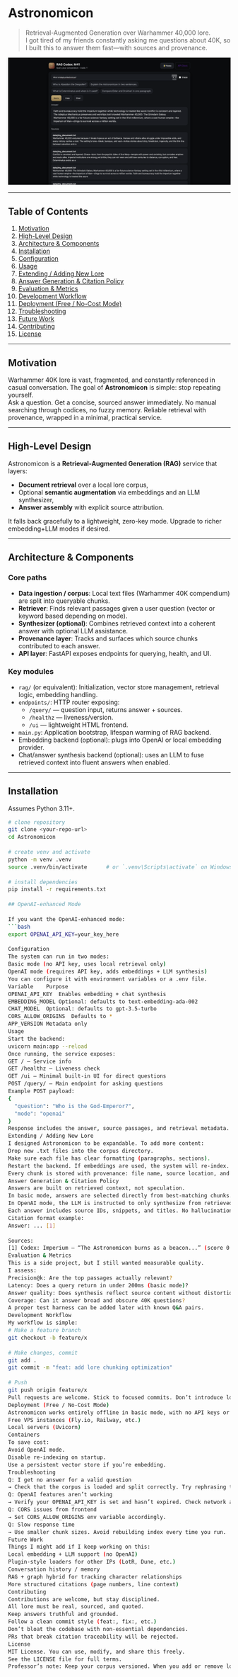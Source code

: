 # Astronomicon

> Retrieval-Augmented Generation over Warhammer 40,000 lore.  
> I got tired of my friends constantly asking me questions about 40K, so I built this to answer them fast—with sources and provenance.

![UI](./ui.png)

---

## Table of Contents

1. [Motivation](#motivation)  
2. [High-Level Design](#high-level-design)  
3. [Architecture & Components](#architecture--components)  
4. [Installation](#installation)  
5. [Configuration](#configuration)  
6. [Usage](#usage)  
7. [Extending / Adding New Lore](#extending--adding-new-lore)  
8. [Answer Generation & Citation Policy](#answer-generation--citation-policy)  
9. [Evaluation & Metrics](#evaluation--metrics)  
10. [Development Workflow](#development-workflow)  
11. [Deployment (Free / No-Cost Mode)](#deployment-free--no-cost-mode)  
12. [Troubleshooting](#troubleshooting)  
13. [Future Work](#future-work)  
14. [Contributing](#contributing)  
15. [License](#license)

---

## Motivation

Warhammer 40K lore is vast, fragmented, and constantly referenced in casual conversation. The goal of **Astronomicon** is simple: stop repeating yourself.  
Ask a question. Get a concise, sourced answer immediately. No manual searching through codices, no fuzzy memory. Reliable retrieval with provenance, wrapped in a minimal, practical service.

---

## High-Level Design

Astronomicon is a **Retrieval-Augmented Generation (RAG)** service that layers:
- **Document retrieval** over a local lore corpus,
- Optional **semantic augmentation** via embeddings and an LLM synthesizer,
- **Answer assembly** with explicit source attribution.

It falls back gracefully to a lightweight, zero-key mode. Upgrade to richer embedding+LLM modes if desired.

---

## Architecture & Components

### Core paths

- **Data ingestion / corpus**: Local text files (Warhammer 40K compendium) are split into queryable chunks.
- **Retriever**: Finds relevant passages given a user question (vector or keyword based depending on mode).
- **Synthesizer (optional)**: Combines retrieved context into a coherent answer with optional LLM assistance.
- **Provenance layer**: Tracks and surfaces which source chunks contributed to each answer.
- **API layer**: FastAPI exposes endpoints for querying, health, and UI.

### Key modules

- `rag/` (or equivalent): Initialization, vector store management, retrieval logic, embedding handling.
- `endpoints/`: HTTP router exposing:
  - `/query/` — question input, returns answer + sources.
  - `/healthz` — liveness/version.
  - `/ui` — lightweight HTML frontend.
- `main.py`: Application bootstrap, lifespan warming of RAG backend.
- Embedding backend (optional): plugs into OpenAI or local embedding provider.
- Chat/answer synthesis backend (optional): uses an LLM to fuse retrieved context into fluent answers when enabled.

---

## Installation

Assumes Python 3.11+.

```bash
# clone repository
git clone <your-repo-url>
cd Astronomicon

# create venv and activate
python -m venv .venv
source .venv/bin/activate      # or `.venv\Scripts\activate` on Windows

# install dependencies
pip install -r requirements.txt

## OpenAI-enhanced Mode

If you want the OpenAI-enhanced mode:
```bash
export OPENAI_API_KEY=your_key_here

Configuration
The system can run in two modes:
Basic mode (no API key, uses local retrieval only)
OpenAI mode (requires API key, adds embeddings + LLM synthesis)
You can configure it with environment variables or a .env file.
Variable	Purpose
OPENAI_API_KEY	Enables embedding + chat synthesis
EMBEDDING_MODEL	Optional: defaults to text-embedding-ada-002
CHAT_MODEL	Optional: defaults to gpt-3.5-turbo
CORS_ALLOW_ORIGINS	Defaults to *
APP_VERSION	Metadata only
Usage
Start the backend:
uvicorn main:app --reload
Once running, the service exposes:
GET / — Service info
GET /healthz — Liveness check
GET /ui — Minimal built-in UI for direct questions
POST /query/ — Main endpoint for asking questions
Example POST payload:
{
  "question": "Who is the God-Emperor?",
  "mode": "openai"
}
Response includes the answer, source passages, and retrieval metadata.
Extending / Adding New Lore
I designed Astronomicon to be expandable. To add more content:
Drop new .txt files into the corpus directory.
Make sure each file has clear formatting (paragraphs, sections).
Restart the backend. If embeddings are used, the system will re-index.
Every chunk is stored with provenance: file name, source location, and text snippet. This ensures citations stay accurate even as the corpus grows.
Answer Generation & Citation Policy
Answers are built on retrieved context, not speculation.
In basic mode, answers are selected directly from best-matching chunks.
In OpenAI mode, the LLM is instructed to only synthesize from retrieved sources.
Each answer includes source IDs, snippets, and titles. No hallucinations. Everything can be traced back to the original document and line.
Citation format example:
Answer: ... [1]

Sources:
[1] Codex: Imperium — “The Astronomicon burns as a beacon...” (score 0.87)
Evaluation & Metrics
This is a side project, but I still wanted measurable quality.
I assess:
Precision@k: Are the top passages actually relevant?
Latency: Does a query return in under 200ms (basic mode)?
Answer quality: Does synthesis reflect source content without distortion?
Coverage: Can it answer broad and obscure 40K questions?
A proper test harness can be added later with known Q&A pairs.
Development Workflow
My workflow is simple:
# Make a feature branch
git checkout -b feature/x

# Make changes, commit
git add .
git commit -m "feat: add lore chunking optimization"

# Push
git push origin feature/x
Pull requests are welcome. Stick to focused commits. Don’t introduce lore without source attribution. Code should follow PEP8.
Deployment (Free / No-Cost Mode)
Astronomicon works entirely offline in basic mode, with no API keys or cloud dependencies. This makes it easy to deploy on:
Free VPS instances (Fly.io, Railway, etc.)
Local servers (Uvicorn)
Containers
To save cost:
Avoid OpenAI mode.
Disable re-indexing on startup.
Use a persistent vector store if you’re embedding.
Troubleshooting
Q: I get no answer for a valid question
→ Check that the corpus is loaded and split correctly. Try rephrasing the question.
Q: OpenAI features aren’t working
→ Verify your OPENAI_API_KEY is set and hasn’t expired. Check network access.
Q: CORS issues from frontend
→ Set CORS_ALLOW_ORIGINS env variable accordingly.
Q: Slow response time
→ Use smaller chunk sizes. Avoid rebuilding index every time you run.
Future Work
Things I might add if I keep working on this:
Local embedding + LLM support (no OpenAI)
Plugin-style loaders for other IPs (LotR, Dune, etc.)
Conversation history / memory
RAG + graph hybrid for tracking character relationships
More structured citations (page numbers, line context)
Contributing
Contributions are welcome, but stay disciplined.
All lore must be real, sourced, and quoted.
Keep answers truthful and grounded.
Follow a clean commit style (feat:, fix:, etc.)
Don’t bloat the codebase with non-essential dependencies.
PRs that break citation traceability will be rejected.
License
MIT License. You can use, modify, and share this freely.
See the LICENSE file for full terms.
Professor’s note: Keep your corpus versioned. When you add or remove lore, invalidate and rebuild the index. Reliability comes from repeatability, traceability, and disciplined maintenance. Astronomicon is the tool; your rigor is what makes its answers trustworthy.